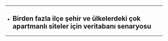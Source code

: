 
---

- ##  Birden fazla ilçe şehir ve ülkelerdeki çok apartmanlı siteler için veritabanı senaryosu

---
